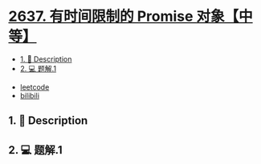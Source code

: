 # [2637. 有时间限制的 Promise 对象【中等】](https://github.com/Tdahuyou/leetcode/tree/main/2637.%20%E6%9C%89%E6%97%B6%E9%97%B4%E9%99%90%E5%88%B6%E7%9A%84%20Promise%20%E5%AF%B9%E8%B1%A1%E3%80%90%E4%B8%AD%E7%AD%89%E3%80%91)

<!-- region:toc -->
- [1. 📝 Description](#1--description)
- [2. 💻 题解.1](#2--题解1)
<!-- endregion:toc -->
- [leetcode](https://leetcode.cn/problems/promise-time-limit/)
- [bilibili](https://www.bilibili.com/video/BV1DivNejEb1/)

## 1. 📝 Description



## 2. 💻 题解.1

```

```











